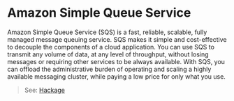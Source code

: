 # Amazon Simple Queue Service

Amazon Simple Queue Service (SQS) is a fast, reliable, scalable, fully managed message queuing service. SQS makes it simple and cost-effective to decouple the components of a cloud application. You can use SQS to transmit any volume of data, at any level of throughput, without losing messages or requiring other services to be always available. With SQS, you can offload the administrative burden of operating and scaling a highly available messaging cluster, while paying a low price for only what you use.

> See: [Hackage](hackage.haskell.org/package/amazonka-sqs)
